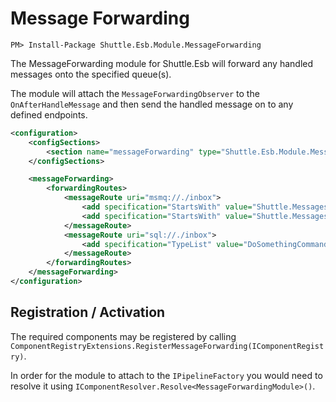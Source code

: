 # Message Forwarding

```
PM> Install-Package Shuttle.Esb.Module.MessageForwarding
```

The MessageForwarding module for Shuttle.Esb will forward any handled messages onto the specified queue(s).

The module will attach the `MessageForwardingObserver` to the `OnAfterHandleMessage` and then send the handled message on to any defined endpoints.

```xml
<configuration>
	<configSections>
		<section name="messageForwarding" type="Shuttle.Esb.Module.MessageForwarding.MessageForwardingSection, Shuttle.Esb.Module.MessageForwarding"/>
	</configSections>

	<messageForwarding>
		<forwardingRoutes>
			<messageRoute uri="msmq://./inbox">
				<add specification="StartsWith" value="Shuttle.Messages1" />
				<add specification="StartsWith" value="Shuttle.Messages2" />
			</messageRoute>
			<messageRoute uri="sql://./inbox">
				<add specification="TypeList" value="DoSomethingCommand" />
			</messageRoute>
		</forwardingRoutes>
	</messageForwarding>
</configuration>
```

## Registration / Activation

The required components may be registered by calling `ComponentRegistryExtensions.RegisterMessageForwarding(IComponentRegistry)`.

In order for the module to attach to the `IPipelineFactory` you would need to resolve it using `IComponentResolver.Resolve<MessageForwardingModule>()`.
